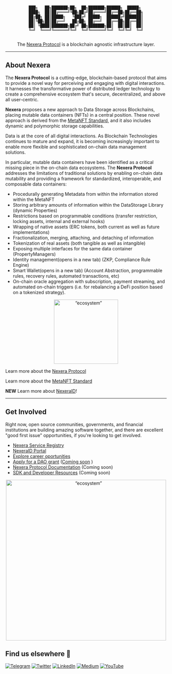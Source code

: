 <div align="center">

```

███╗   ██╗███████╗██╗  ██╗███████╗██████╗  █████╗ 
████╗  ██║██╔════╝╚██╗██╔╝██╔════╝██╔══██╗██╔══██╗
██╔██╗ ██║█████╗   ╚███╔╝ █████╗  ██████╔╝███████║
██║╚██╗██║██╔══╝   ██╔██╗ ██╔══╝  ██╔══██╗██╔══██║
██║ ╚████║███████╗██╔╝ ██╗███████╗██║  ██║██║  ██║
╚═╝  ╚═══╝╚══════╝╚═╝  ╚═╝╚══════╝╚═╝  ╚═╝╚═╝  ╚═╝


```

The [Nexera Protocol](https://nexeraprotocol.com) is a blockchain agnostic infrastructure layer.

---


</div>

## About Nexera

The **Nexera Protocol** is a cutting-edge, blockchain-based protocol that aims to provide a novel way for perceiving and engaging with digital interactions. It harnesses the transformative power of distributed ledger technology to create a comprehensive ecosystem that's secure, decentralized, and above all user-centric.

**Nexera** proposes a new approach to Data Storage across Blockchains, placing mutable data containers (NFTs) in a central position. These novel approach is derived from the [MetaNFT Standard](https://eips.ethereum.org/EIPS/eip-2535), and it also includes dynamic and polymorphic storage capabilities.

Data is at the core of all digital interactions. As Blockchain Technologies continues to mature and expand, it is becoming increasingly important to enable more flexible and sophisticated on-chain data management solutions.

In particular, mutable data containers have been identified as a critical missing piece in the on-chain data ecosystems. The **Nexera Protocol** addresses the limitations of traditional solutions by enabling on-chain data mutability and providing a framework for standardized, interoperable, and composable data containers:

- Procedurally generating Metadata from within the information stored within the MetaNFT
- Storing arbitrary amounts of information within the DataStorage Library (dynamic Properties)
- Restrictions based on programmable conditions (transfer restriction, locking assets, internal and external hooks)
- Wrapping of native assets (ERC tokens, both current as well as future implementations)
- Fractionalization, merging, attaching, and detaching of information
- Tokenization of real assets (both tangible as well as intangible)
- Exposing multiple interfaces for the same data container (PropertyManagers)
- Identity management(opens in a new tab) (ZKP, Compliance Rule Engine)
- Smart Wallet(opens in a new tab) (Account Abstraction, programmable rules, recovery rules, automated transactions, etc)
- On-chain oracle aggregation with subscription, payment streaming, and automated on-chain triggers (i.e. for rebalancing a DeFi position based on a tokenized strategy).


<div align="center">
<img src="https://i.pinimg.com/originals/25/6c/6c/256c6c2e407af3316fd065fe96134327.gif" alt= “ecosystem” width="200" height="value">
</div>

Learn more about the [Nexera Protocol](https://docs.nexeraprotocol.com)

Learn more about the [MetaNFT Standard](https://eips.ethereum.org/EIPS/eip-2535)

**NEW** Learn more about [NexeraID](https://docs.nexera.id)!

---

## Get Involved

Right now, open source communities, governments, and financial institutions are building amazing software together, and there are excellent "good first issue" opportunities, if you're looking to get involved.

* [Nexera Service Registry](https://github.com/NexeraProtocol/Nexera-Service-Registry/)
* [NexeraID Portal](https://nexera.id/)
* [Explore career oportunities](https://www.linkedin.com/company/allianceblock)
* [Apply for a DAO grant](https://dao.allianceblock.io/) ([Coming soon](https://blog.allianceblock.io/abdao-introducing-the-allianceblock-dao-d7ff259e7c9a) )
* [Nexera Protocol Documentation](https://docs.nexeraprotocol.com/) (Coming soon)
* [SDK and Developer Resources](https://sdk.nexeraprotocol.com/) (Coming soon)

<div align="center">
<img src="https://cdn.dribbble.com/users/107759/screenshots/4330227/dribbble-loop-60.gif" alt= “ecosystem” width="500" height="value">
</div>

## Find us elsewhere 🙋

[![Telegram](https://img.shields.io/badge/Telegram-2CA5E0?style=for-the-badge&logo=telegram&logoColor=white)](https://t.me/AllianceBlock)  [![Twitter](https://img.shields.io/badge/Twitter-1DA1F2?style=for-the-badge&logo=twitter&logoColor=white)](https://twitter.com/intent/follow?screen_name=allianceblock) [![LinkedIn](https://img.shields.io/badge/LinkedIn-0077B5?style=for-the-badge&logo=linkedin&logoColor=white)](https://www.linkedin.com/company/nexeraid) [![Medium](https://img.shields.io/badge/Medium-12100E?style=for-the-badge&logo=medium&logoColor=white)](https://blog.allianceblock.io) [![YouTube](https://img.shields.io/badge/YouTube-FF0000?style=for-the-badge&logo=youtube&logoColor=white)](https://www.youtube.com/@AllianceBlock)
